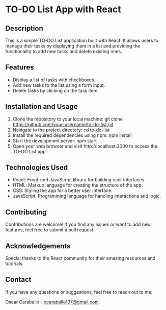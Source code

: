 # TO-DO List App with React

## Description

This is a simple TO-DO List application built with React. It allows users to manage their tasks by displaying them in a list and providing the functionality to add new tasks and delete existing ones.

## Features

- Display a list of tasks with checkboxes.
- Add new tasks to the list using a form input.
- Delete tasks by clicking on the task item.

## Installation and Usage

1. Clone the repository to your local machine: git clone https://github.com/your-username/to-do-list.git
2. Navigate to the project directory: cd to-do-list
4. Install the required dependencies using npm: npm install
5. Start the development server: npm start
6. Open your web browser and visit http://localhost:3000 to access the TO-DO List app.

## Technologies Used

- React: Front-end JavaScript library for building user interfaces.
- HTML: Markup language for creating the structure of the app.
- CSS: Styling the app for a better user interface.
- JavaScript: Programming language for handling interactions and logic.

## Contributing

Contributions are welcome! If you find any issues or want to add new features, feel free to submit a pull request.

## Acknowledgements

Special thanks to the React community for their amazing resources and tutorials.

## Contact

If you have any questions or suggestions, feel free to reach out to me:

Oscar Caraballo - ocaraballo107@gmail.com


